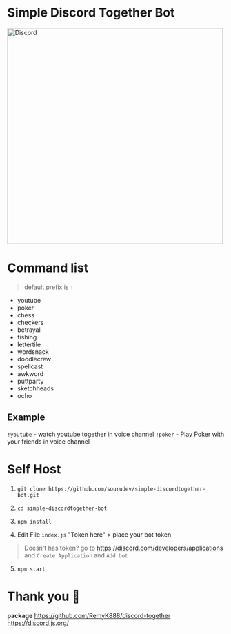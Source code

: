 # **Simple Discord Together Bot**
<a href="https://discord.com/oauth2/authorize?client_id=889515319029268491&scope=bot&permissions=8" target="_blank">
  <img align="center" alt="Discord" width="500px" src="https://i.imgur.com/Obzow2N.png" />
</a>

# Command list

> default prefix is `!`

 - youtube
 - poker
 - chess
 - checkers
 - betrayal
 - fishing
 - lettertile
 - wordsnack
 - doodlecrew
 - spellcast
 - awkword
 - puttparty
 - sketchheads
 - ocho

## Example
`!youtube`  - watch youtube together in voice channel
`!poker` - Play Poker with your friends in voice channel

# Self Host
1.   `git clone https://github.com/sourudev/simple-discordtogether-bot.git`

2.  `cd simple-discordtogether-bot`

3. `npm install`
4. Edit File `index.js` "Token here"  > place your bot token 

> Doesn't has token? go to https://discord.com/developers/applications and
>  `Create Application` and `Add bot`
5. `npm start`

# Thank you 🎇
**package**
https://github.com/RemyK888/discord-together
https://discord.js.org/
